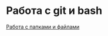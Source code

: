 # Работа с git и bash

[Работа с папками и файлами](https://drive.google.com/file/d/16dQdSzXvM_QYByISclAqOoQM1xcHff4j/view?usp=drive_link)
